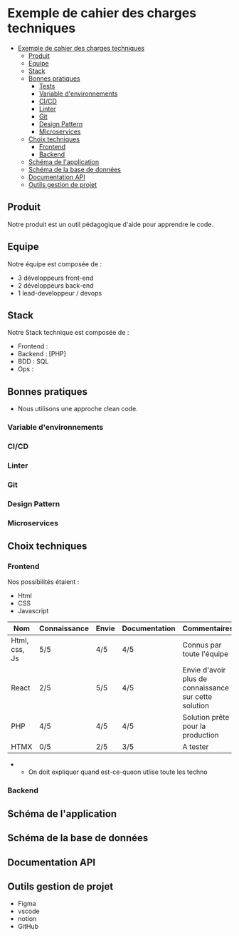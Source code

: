 # Exemple de cahier des charges techniques

- [Exemple de cahier des charges techniques](#exemple-de-cahier-des-charges-techniques)
  - [Produit](#produit)
  - [Equipe](#equipe)
  - [Stack](#stack)
  - [Bonnes pratiques](#bonnes-pratiques)
    - [Tests](#tests)
    - [Variable d'environnements](#variable-denvironnements)
    - [CI/CD](#cicd)
    - [Linter](#linter)
    - [Git](#git)
    - [Design Pattern](#design-pattern)
    - [Microservices](#microservices)
  - [Choix techniques](#choix-techniques)
    - [Frontend](#frontend)
    - [Backend](#backend)
  - [Schéma de l'application](#schéma-de-lapplication)
  - [Schéma de la base de données](#schéma-de-la-base-de-données)
  - [Documentation API](#documentation-api)
  - [Outils gestion de projet](#outils-gestion-de-projet)

## Produit

Notre produit est un outil pédagogique d'aide pour apprendre le code.

## Equipe

Notre équipe est composée de :

- 3 développeurs front-end
- 2 développeurs back-end
- 1 lead-developpeur / devops

## Stack

Notre Stack technique est composée de :

- Frontend : 
- Backend : [PHP] 
- BDD : SQL
- Ops : 

## Bonnes pratiques

- Nous utilisons une approche clean code.


### Variable d'environnements

### CI/CD

### Linter

### Git

### Design Pattern

### Microservices

## Choix techniques

### Frontend

Nos possibilités étaient :

- Html
- CSS
- Javascript


<!-- Tableau markdown 5 lignes, 5 colonnes -->

| Nom | Connaissance | Envie | Documentation | Commentaires |
| --- | --- | --- | --- | --- |
| Html, css, Js| 5/5 | 4/5 | 4/5 | Connus par toute l'équipe |
| React | 2/5 | 5/5 | 4/5 | Envie d'avoir plus de connaissance sur cette solution |
| PHP | 4/5 | 4/5 | 4/5 | Solution prête pour la production |
| HTMX | 0/5 | 2/5 | 3/5 | A tester |

- * On doit expliquer quand est-ce-queon utlise toute les techno

<!-- Genere un tableau de classification des technologies backend -->

### Backend

## Schéma de l'application

## Schéma de la base de données

## Documentation API

## Outils gestion de projet

- Figma
- vscode
- notion
- GitHub
